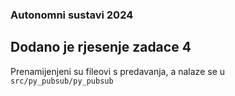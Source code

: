 ### Autonomni sustavi 2024

## Dodano je rjesenje zadace 4

Prenamijenjeni su fileovi s predavanja, a nalaze se u `src/py_pubsub/py_pubsub`
